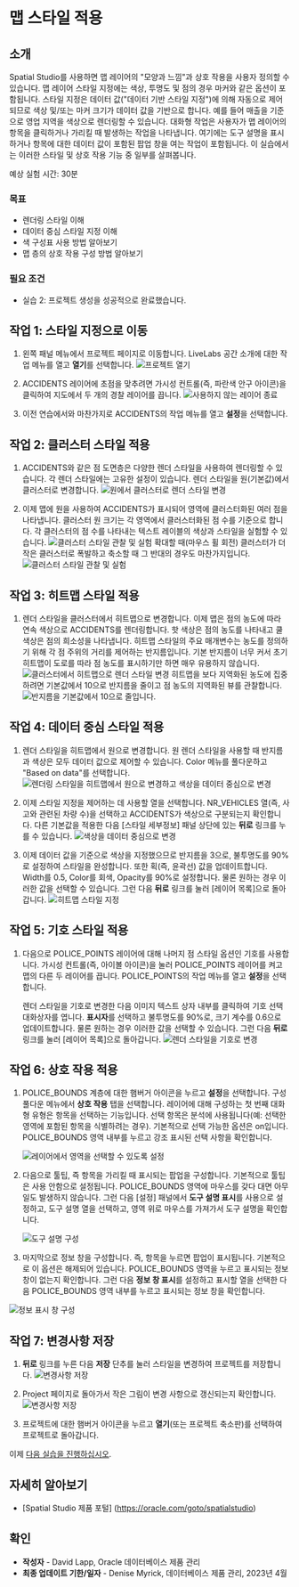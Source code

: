 # 맵 스타일 적용

## 소개

Spatial Studio를 사용하면 맵 레이어의 "모양과 느낌"과 상호 작용을 사용자 정의할 수 있습니다. 맵 레이어 스타일 지정에는 색상, 투명도 및 점의 경우 마커와 같은 옵션이 포함됩니다. 스타일 지정은 데이터 값("데이터 기반 스타일 지정")에 의해 자동으로 제어되므로 색상 및/또는 마커 크기가 데이터 값을 기반으로 합니다. 예를 들어 매출을 기준으로 영업 지역을 색상으로 렌더링할 수 있습니다. 대화형 작업은 사용자가 맵 레이어의 항목을 클릭하거나 가리킬 때 발생하는 작업을 나타냅니다. 여기에는 도구 설명을 표시하거나 항목에 대한 데이터 값이 포함된 팝업 창을 여는 작업이 포함됩니다. 이 실습에서는 이러한 스타일 및 상호 작용 기능 중 일부를 살펴봅니다.

예상 실험 시간: 30분

### 목표

*   렌더링 스타일 이해
*   데이터 중심 스타일 지정 이해
*   색 구성표 사용 방법 알아보기
*   맵 층의 상호 작용 구성 방법 알아보기

### 필요 조건

*   실습 2: 프로젝트 생성을 성공적으로 완료했습니다.

## 작업 1: 스타일 지정으로 이동

1.  왼쪽 패널 메뉴에서 프로젝트 페이지로 이동합니다. LiveLabs 공간 소개에 대한 작업 메뉴를 열고 **열기**를 선택합니다. ![프로젝트 열기](images/apply-styling-1.png)
    
2.  ACCIDENTS 레이어에 초점을 맞추려면 가시성 컨트롤(즉, 파란색 안구 아이콘)을 클릭하여 지도에서 두 개의 경찰 레이어를 끕니다. ![사용하지 않는 레이어 종료](images/apply-styling-4.png)
    
3.  이전 연습에서와 마찬가지로 ACCIDENTS의 작업 메뉴를 열고 **설정**을 선택합니다.
    

## 작업 2: 클러스터 스타일 적용

1.  ACCIDENTS와 같은 점 도면층은 다양한 렌더 스타일을 사용하여 렌더링할 수 있습니다. 각 렌더 스타일에는 고유한 설정이 있습니다. 렌더 스타일을 원(기본값)에서 클러스터로 변경합니다. ![원에서 클러스터로 렌더 스타일 변경](images/apply-styling-5.png)
    
2.  이제 맵에 원을 사용하여 ACCIDENTS가 표시되어 영역에 클러스터화된 여러 점을 나타냅니다. 클러스터 원 크기는 각 영역에서 클러스터화된 점 수를 기준으로 합니다. 각 클러스터의 점 수를 나타내는 텍스트 레이블의 색상과 스타일을 실험할 수 있습니다. ![클러스터 스타일 관찰 및 실험](images/apply-styling-6.png) 확대할 때(마우스 휠 회전) 클러스터가 더 작은 클러스터로 폭발하고 축소할 때 그 반대의 경우도 마찬가지입니다. ![클러스터 스타일 관찰 및 실험](images/apply-styling-7.png)
    

## 작업 3: 히트맵 스타일 적용

1.  렌더 스타일을 클러스터에서 히트맵으로 변경합니다. 이제 맵은 점의 농도에 따라 연속 색상으로 ACCIDENTS를 렌더링합니다. 핫 색상은 점의 농도를 나타내고 쿨 색상은 점의 희소성을 나타냅니다. 히트맵 스타일의 주요 매개변수는 농도를 정의하기 위해 각 점 주위의 거리를 제어하는 반지름입니다. 기본 반지름이 너무 커서 초기 히트맵이 도로를 따라 점 농도를 표시하기만 하면 매우 유용하지 않습니다. ![클러스터에서 히트맵으로 렌더 스타일 변경](images/apply-styling-8.png) 히트맵을 보다 지역화된 농도에 집중하려면 기본값에서 10으로 반지름을 줄이고 점 농도의 지역화된 뷰를 관찰합니다. ![반지름을 기본값에서 10으로 줄입니다.](images/apply-styling-9.png)

## 작업 4: 데이터 중심 스타일 적용

1.  렌더 스타일을 히트맵에서 원으로 변경합니다. 원 렌더 스타일을 사용할 때 반지름과 색상은 모두 데이터 값으로 제어할 수 있습니다. Color 메뉴를 풀다운하고 "Based on data"를 선택합니다. ![렌더링 스타일을 히트맵에서 원으로 변경하고 색상을 데이터 중심으로 변경](images/apply-styling-10.png)
    
2.  이제 스타일 지정을 제어하는 데 사용할 열을 선택합니다. NR\_VEHICLES 열(즉, 사고와 관련된 차량 수)을 선택하고 ACCIDENTS가 색상으로 구분되는지 확인합니다. 다른 기본값을 적용한 다음 \[스타일 세부정보\] 패널 상단에 있는 **뒤로** 링크를 누를 수 있습니다. ![색상을 데이터 중심으로 변경](images/apply-styling-11.png)
    
3.  이제 데이터 값을 기준으로 색상을 지정했으므로 반지름을 3으로, 불투명도를 90%로 설정하여 스타일을 완성합니다. 또한 획(즉, 윤곽선) 값을 업데이트합니다. Width를 0.5, Color를 회색, Opacity를 90%로 설정합니다. 물론 원하는 경우 이러한 값을 선택할 수 있습니다. 그런 다음 **뒤로** 링크를 눌러 \[레이어 목록\]으로 돌아갑니다. ![히트맵 스타일 지정](images/apply-styling-12.png)
    

## 작업 5: 기호 스타일 적용

1.  다음으로 POLICE\_POINTS 레이어에 대해 나머지 점 스타일 옵션인 기호를 사용합니다. 가시성 컨트롤(즉, 아이볼 아이콘)을 눌러 POLICE\_POINTS 레이어를 켜고 맵의 다른 두 레이어를 끕니다. POLICE\_POINTS의 작업 메뉴를 열고 **설정**을 선택합니다.
    
    렌더 스타일을 기호로 변경한 다음 이미지 텍스트 상자 내부를 클릭하여 기호 선택 대화상자를 엽니다. **표시자**를 선택하고 불투명도를 90%로, 크기 계수를 0.6으로 업데이트합니다. 물론 원하는 경우 이러한 값을 선택할 수 있습니다. 그런 다음 **뒤로** 링크를 눌러 \[레이어 목록\]으로 돌아갑니다. ![렌더 스타일을 기호로 변경](images/apply-styling-13.png)
    

## 작업 6: 상호 작용 적용

1.  POLICE\_BOUNDS 계층에 대한 햄버거 아이콘을 누르고 **설정**을 선택합니다. 구성 풀다운 메뉴에서 **상호 작용** 탭을 선택합니다. 레이어에 대해 구성하는 첫 번째 대화형 유형은 항목을 선택하는 기능입니다. 선택 항목은 분석에 사용됩니다(예: 선택한 영역에 포함된 항목을 식별하려는 경우). 기본적으로 선택 가능한 옵션은 on입니다. POLICE\_BOUNDS 영역 내부를 누르고 강조 표시된 선택 사항을 확인합니다.
    
    ![레이어에서 영역을 선택할 수 있도록 설정](images/apply-interactions-1.png)
    
2.  다음으로 툴팁, 즉 항목을 가리킬 때 표시되는 팝업을 구성합니다. 기본적으로 툴팁은 사용 안함으로 설정됩니다. POLICE\_BOUNDS 영역에 마우스를 갖다 대면 아무 일도 발생하지 않습니다. 그런 다음 \[설정\] 패널에서 **도구 설명 표시**를 사용으로 설정하고, 도구 설명 열을 선택하고, 영역 위로 마우스를 가져가서 도구 설명을 확인합니다.
    
    ![도구 설명 구성](images/apply-interactions-2.png)
    
3.  마지막으로 정보 창을 구성합니다. 즉, 항목을 누르면 팝업이 표시됩니다. 기본적으로 이 옵션은 해제되어 있습니다. POLICE\_BOUNDS 영역을 누르고 표시되는 정보 창이 없는지 확인합니다. 그런 다음 **정보 창 표시**를 설정하고 표시할 열을 선택한 다음 POLICE\_BOUNDS 영역 내부를 누르고 표시되는 정보 창을 확인합니다.
    

![정보 표시 창 구성](images/apply-interactions-3.png)

## 작업 7: 변경사항 저장

1.  **뒤로** 링크를 누른 다음 **저장** 단추를 눌러 스타일을 변경하여 프로젝트를 저장합니다. ![변경사항 저장](images/apply-styling-14.png)
    
2.  Project 페이지로 돌아가서 작은 그림이 변경 사항으로 갱신되는지 확인합니다. ![변경사항 저장](images/apply-styling-15.png)
    
3.  프로젝트에 대한 햄버거 아이콘을 누르고 **열기**(또는 프로젝트 축소판)를 선택하여 프로젝트로 돌아갑니다.
    

이제 [다음 실습을 진행하십시오](#next).

## 자세히 알아보기

*   \[Spatial Studio 제품 포털\] (https://oracle.com/goto/spatialstudio)

## 확인

*   **작성자** - David Lapp, Oracle 데이터베이스 제품 관리
*   **최종 업데이트 기한/일자** - Denise Myrick, 데이터베이스 제품 관리, 2023년 4월